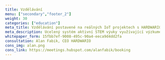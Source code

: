 ```yaml
---
title: Vzdělávání
menu: ["secondary","footer_2"]
weight: 30
categories: ["education"]
meta_title: Vzdělávání postavené na reálných IoT projektech s HARDWARIO TOWER
meta_description: Ucelený systém aktivní STEM výuky využívající výzkumem ověřený pedagogický rámec, jehož atraktivita je založena na práci s reálnými projekty internetu věcí.
whitepaper_form: 15fbb7ef-9008-495c-90a4-eeca9d4dd2fa
consultation: Alan Fabik, CEO HARDWARIO
cons_img: alan.png
cons_link: https://meetings.hubspot.com/alanfabik/booking
---
```

